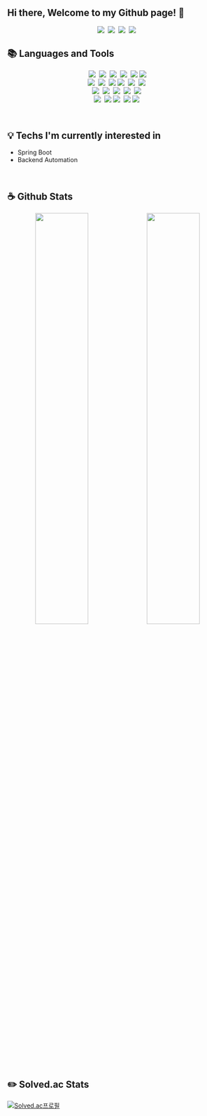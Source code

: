 ## Hi there, Welcome to my Github page! 👋

<p align="center">
  <a href="https://ctwc55.github.io/"><img src="https://img.shields.io/badge/Blog-663399?style=flat&logo=Gatsby&logoColor=white"></a>&nbsp
  <a href="https://www.linkedin.com/in/ssy99"><img src="https://img.shields.io/badge/LinkedIn-0A66C2?style=flat&logo=LinkedIn&logoColor=white"></a>&nbsp
  <a href="https://www.instagram.com/sy_not_sr/"><img src="https://img.shields.io/badge/Instagram-E4405F?style=flat&logo=Instagram&logoColor=white"></a>&nbsp
  <a href="mailto:ssy990408@gmail.com"><img src="https://img.shields.io/badge/Gmail-EA4335?style=flat&logo=Gmail&logoColor=white"></a>&nbsp
</p>

## 📚 Languages and Tools

<p align="center">
  <img src="https://img.shields.io/badge/C-A8B9CC?style=flat&logo=C&logoColor=white">&nbsp;
  <img src="https://img.shields.io/badge/C++-00599C?style=flat&logo=C%2B%2B&logoColor=white">&nbsp;
  <img src="https://img.shields.io/badge/Python-3776AB?style=flat&logo=Python&logoColor=white">&nbsp;
  <img src="https://img.shields.io/badge/Flask-000000?style=flat&logo=Flask&logoColor=white">&nbsp;
  <img src="https://img.shields.io/badge/VS Code-007ACC?style=flat&logo=Visual-Studio-Code&logoColor=white">
  <img src="https://img.shields.io/badge/Notion-000000?style=flat&logo=Notion&logoColor=white">
  <br>
  <img src="https://img.shields.io/badge/JavaScript-F7DF1E?style=flat&logo=JavaScript&logoColor=white">&nbsp;
  <img src="https://img.shields.io/badge/Node.js-339933?style=flat&logo=Node.js&logoColor=white">&nbsp;
  <img src="https://img.shields.io/badge/TypeScript-3178C6?style=flat&logo=TypeScript&logoColor=white">
  <img src="https://img.shields.io/badge/React-282C34?style=flat&logo=React&logoColor=61DAFB">&nbsp;
  <img src="https://img.shields.io/badge/Next.js-000000?style=flat&logo=Next.js&logoColor=white">&nbsp;
  <img src="https://img.shields.io/badge/Docker-2496ED?style=flat&logo=Docker&logoColor=white">&nbsp;
  <br>
  <img src="https://img.shields.io/badge/Spring Boot-6DB33F?style=flat&logo=Spring-Boot&logoColor=white">&nbsp;
  <img src="https://img.shields.io/badge/Spring Security-6DB33F?style=flat&logo=Spring-Security&logoColor=white">&nbsp;
  <img src="https://img.shields.io/badge/NGINX-009639?style=flat&logo=NGINX&logoColor=white">&nbsp;
  <img src="https://img.shields.io/badge/MySQL-4479A1?style=flat&logo=MySQL&logoColor=white">&nbsp;
  <img src="https://img.shields.io/badge/Intellij IDEA-000000?style=flat&logo=Intellij-IDEA&logoColor=white">&nbsp;
  <br>
  <img src="https://img.shields.io/badge/AWS EC2-232F3E?style=flat&logo=Amazon-AWS&logoColor=white">&nbsp;
  <img src="https://img.shields.io/badge/AWS S3-232F3E?style=flat&logo=Amazon-AWS&logoColor=white">
  <img src="https://img.shields.io/badge/AWS Route 53-232F3E?style=flat&logo=Amazon-AWS&logoColor=white">&nbsp;
  <img src="https://img.shields.io/badge/AWS RDS-232F3E?style=flat&logo=Amazon-AWS&logoColor=white">
  <img src="https://img.shields.io/badge/Unreal Engine-313131?style=flat&logo=Unreal-Engine&logoColor=white">&nbsp;
</p>

<br>

## 💡 Techs I'm currently interested in

- Spring Boot
- Backend Automation

<br>

## ☕ Github Stats

<p align="center">
  <img src="https://github-readme-stats.vercel.app/api?username=ctwc55&theme=algolia" width="49%">&nbsp
  <img src="https://github-readme-stats.vercel.app/api/top-langs/?username=ctwc55&layout=compact" width="49%">
</p>

<br>

## ✏️ Solved.ac Stats

[![Solved.ac프로필](http://mazassumnida.wtf/api/v2/generate_badge?boj=ctwc55)](https://solved.ac/ctwc55)

<!--
**ctwc55/ctwc55** is a ✨ _special_ ✨ repository because its `README.md` (this file) appears on your GitHub profile.

Here are some ideas to get you started:

- 🔭 I’m currently working on ...
- 🌱 I’m currently learning ...
- 👯 I’m looking to collaborate on ...
- 🤔 I’m looking for help with ...
- 💬 Ask me about ...
- 📫 How to reach me: ...
- 😄 Pronouns: ...
- ⚡ Fun fact: ...
-->
